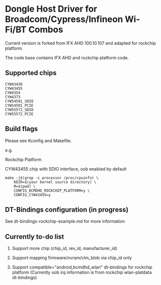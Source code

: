 # Dongle Host Driver for Broadcom/Cypress/Infineon Wi-Fi/BT Combos
Current version is forked from IFX AHD 100.10.107 and adapted for rockchip platform. 

The code base contains IFX AHD and rockchip platform code.
## Supported chips
```
CYW43438
CYW43455
CYW4354
CYW4373
CYW54591_SDIO
CYW54591_PCIE
CYW55572_SDIO
CYW55572_PCIE
```
## Build flags
Please see Kconfig and Makefile.

e.g.

Rockchip Platform

CYW43455 chip with SDIO interface, oob enabled by default
```
make -j$(grep -c processor /proc/cpuinfo) \
	KDIR=$(your kernel source directory) \
	M=$(pwd) \
	CONFIG_BCMDHD_ROCKCHIP_PLATFORM=y \
	CONFIG_CYW43455=y
```
## DT-Bindings configuration (in progress)
See dt-bindings-rockchip-example.md for more information
## Currently to-do list
1. Support more chip (chip_id, rev_id, manufacturer_id)

2. Support mapping firmware/nvram/clm_blob via chip_id only

3. Support compatible="android,bcmdhd_wlan" dt-bindings for rockchip platform (Currently oob irq information is from rockchip wlan-platdata dt-bindings)

